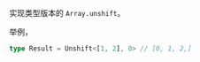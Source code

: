 
实现类型版本的 ```Array.unshift```。

举例，

```typescript
type Result = Unshift<[1, 2], 0> // [0, 1, 2,]
```


